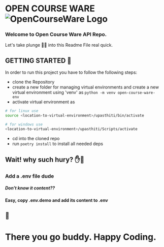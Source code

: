 # OPEN COURSE WARE ![OpenCourseWare Logo](https://res.cloudinary.com/opencourseware/image/upload/c_scale,w_25/v1658930705/upload/logo_lnubvi.webp)

### Welcome to Open Course Ware API Repo.

Let's take plunge 🏊‍♀️ into this Readme File real quick.

## GETTING STARTED 🌊

In order to run this project you have to follow the following steps:

- clone the Repository
- create a new folder for managing virtual environments and create a new virtual environment using 'venv' as `python -m venv open-course-ware-env`
- activate virtual environment as

```zsh
# for linux use
source <location-to-virtual-environment>/upasthiti/bin/activate

# for windows use
<location-to-virtual-environment>/upasthiti/Scripts/activate
```

- cd into the cloned repo
- run `poetry install` to install all needed deps

## Wait! why such hury? ✋🛑

### Add a .env file dude

##### Don't know it content??

#### Easy, copy .env.demo and add its content to .env

## 🥂

# There you go buddy. Happy Coding.
